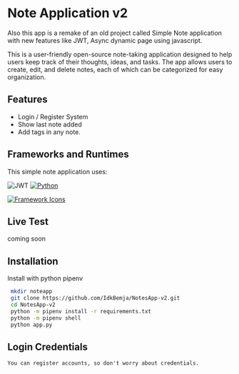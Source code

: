 
# Note Application v2
Also this app is a remake of an old project called Simple Note application with new features like JWT, Async dynamic page using javascript.

This is a user-friendly  open-source note-taking application designed to help users keep track of their thoughts, ideas, and tasks. The app allows users to create, edit, and delete notes, each of which can be categorized for easy organization.

## Features

- Login / Register System
- Show last note added
- Add tags in any note.


## Frameworks and Runtimes
This simple note application uses:

![JWT](https://img.shields.io/badge/Javascript-JWT-yellow.svg)
[![Python](https://img.shields.io/badge/runtime-Python_3.11-green?logo=python)](https://www.python.org/downloads/)

[![Framework Icons](https://img.shields.io/badge/Framework_Icons-Bootstrap-purple?logo=bootstrap)](https://icons.getbootstrap.com/#install)

## Live Test
coming soon

## Installation

Install with python pipenv

```bash
 mkdir noteapp
 git clone https://github.com/IdkBemja/NotesApp-v2.git
 cd NotesApp-v2
 python -m pipenv install -r requirements.txt
 python -m pipenv shell
 python app.py
```
    
## Login Credentials

```
You can register accounts, so don't worry about credentials.
```

